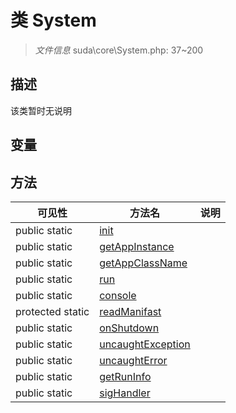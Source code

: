 #  类 System

> *文件信息* suda\core\System.php: 37~200



## 描述

该类暂时无说明


## 变量


## 方法


| 可见性 | 方法名 | 说明 |
|--------|-------|------|
| public static|[init](System/init.md) |  |
| public static|[getAppInstance](System/getAppInstance.md) |  |
| public static|[getAppClassName](System/getAppClassName.md) |  |
| public static|[run](System/run.md) |  |
| public static|[console](System/console.md) |  |
| protected static|[readManifast](System/readManifast.md) |  |
| public static|[onShutdown](System/onShutdown.md) |  |
| public static|[uncaughtException](System/uncaughtException.md) |  |
| public static|[uncaughtError](System/uncaughtError.md) |  |
| public static|[getRunInfo](System/getRunInfo.md) |  |
| public static|[sigHandler](System/sigHandler.md) |  |
